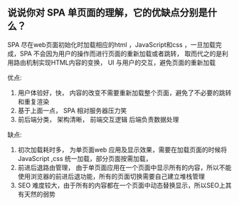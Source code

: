 ## 说说你对 SPA 单页面的理解，它的优缺点分别是什么？

SPA 尽在web页面初始化时加载相应的html ，JavaScript和css ，一旦加载完成，SPA 不会因为用户的操作而进行页面的重新加载或者跳转， 取而代之的是利用路由机制实现HTML内容的变换， UI 与用户的交互，避免页面的重新加载

优点: 
1. 用户体验好，快， 内容的改变不需要重新加载整个页面，避免了不必要的跳转和重复渲染
2. 基于上面一点， SPA 相对服务器压力笑
3. 前后端分类， 架构清晰， 前端交互逻辑 后端负责数据处理

缺点: 
1. 初次加载耗时多， 为单页面web 应用及显示效果，需要在加载页面的时候将JavaScript ,css  统一加载，部分页面按需加载，
2. 前进后退路由管理， 由于单页面应用在一个页面中显示所有的内容，所以不能使用浏览器的前进后退功能，所有的页面切换需要自己建立堆栈管理
3. SEO 难度较大，由于所有的内容都在一个页面中动态替换显示，所以SEO上其有天然的弱势